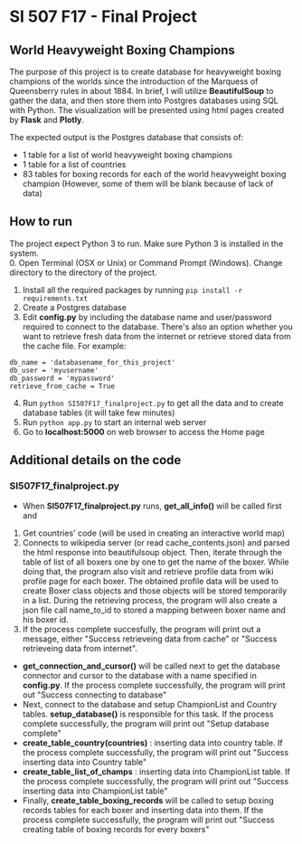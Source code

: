 # SI 507 F17 - Final Project
## World Heavyweight Boxing Champions
The purpose of this project is to create database for heavyweight boxing champions of the worlds since the introduction of the Marquess of Queensberry rules in about 1884. In brief, I will utilize __BeautifulSoup__ to gather the data, and then store them into Postgres databases using SQL with Python. The visualization will be presented using html pages created by __Flask__ and __Plotly__.

The expected output is the Postgres database that consists of:
* 1 table for a list of world heavyweight boxing champions 
* 1 table for a list of countries
* 83 tables for boxing records for each of the world heavyweight boxing champion (However, some of them will be blank because of lack of data)


## How to run
The project expect Python 3 to run. Make sure Python 3 is installed in the system.  
0. Open Terminal (OSX or Unix) or Command Prompt (Windows). Change directory to the directory of the project.
1. Install all the required packages by running ```pip install -r requirements.txt```
2. Create a Postgres database
3. Edit __config.py__ by including the database name and user/password required to connect to the database. There's also an option whether you want to retrieve fresh data from the internet or retrieve stored data from the cache file. For example:
```
db_name = 'databasename_for_this_project'
db_user = 'myusername'
db_password = 'mypassword'
retrieve_from_cache = True
```
4. Run ```python SI507F17_finalproject.py``` to get all the data and to create database tables (it will take few minutes)
5. Run ```python app.py``` to start an internal web server
6. Go to __localhost:5000__ on web browser to access the Home page

## Additional details on the code
### SI507F17_finalproject.py
* When __SI507F17_finalproject.py__ runs, __get_all_info()__ will be called first and
1. Get countries' code (will be used in creating an interactive world map)
2. Connects to wikipedia server (or read cache_contents.json) and parsed the html response into beautifulsoup object. Then, iterate through the table of list of all boxers one by one to get the name of the boxer. While doing that, the program also visit and retrieve profile data from wiki profile page for each boxer. The obtained profile data will be used to create Boxer class objects and those objects will be stored temporarily in a list. During the retrieving process, the program will also create a json file call name_to_id to stored a mapping between boxer name and his boxer id.
3. If the process complete succesfully, the program will print out a message, either "Success retrieveing data from cache" or "Success retrieveing data from internet".
* __get_connection_and_cursor()__ will be called next to get the database connector and cursor to the database with a name specified in __config.py__. If the process complete successfully, the program will print out "Success connecting to database"
* Next, connect to the database and setup ChampionList and Country tables. __setup_database()__ is responsible for this task. If the process complete successfully, the program will print out "Setup database complete"
* __create_table_country(countries)__ : inserting data into country table. If the process complete successfully, the program will print out "Success inserting data into Country table"
* __create_table_list_of_champs__ : inserting data into ChampionList table. If the process complete successfully, the program will print out "Success inserting data into ChampionList table"
* Finally, __create_table_boxing_records__ will be called to setup boxing records tables for each boxer and inserting data into them. If the process complete successfully, the program will print out "Success creating table of boxing records for every boxers"